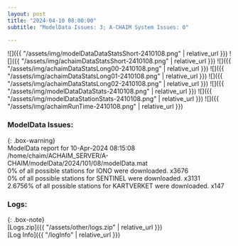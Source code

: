 ```yaml
---
layout: post
title: "2024-04-10 08:00:00"
subtitle: "ModelData Issues: 3; A-CHAIM System Issues: 0"

---
```


![]({{ "/assets/img/modelDataDataStatsShort-2410108.png" | relative_url }})
![]({{ "/assets/img/achaimDataStatsShort-2410108.png" | relative_url }})
![]({{ "/assets/img/achaimDataStatsLong00-2410108.png" | relative_url }})
![]({{ "/assets/img/achaimDataStatsLong01-2410108.png" | relative_url }})
![]({{ "/assets/img/achaimDataStatsLong02-2410108.png" | relative_url }})
![]({{ "/assets/img/modelDataDataStats-2410108.png" | relative_url }})
![]({{ "/assets/img/modelDataStationStats-2410108.png" | relative_url }})
![]({{ "/assets/img/achaimRunTime-2410108.png" | relative_url }})


### ModelData Issues:  
  
{: .box-warning}  
 ModelData report for 10-Apr-2024 08:15:08   
 /home/chaim/ACHAIM_SERVER/A-CHAIM/modelData/2024/101/08/modelData.mat   
 0% of all possible stations for IONO were downloaded. x3676   
 0% of all possible stations for SENTINEL were downloaded. x3131   
 2.6756% of all possible stations for KARTVERKET were downloaded. x147   
  


### Logs:  
  
{: .box-note}  
[Logs.zip]({{ "/assets/other/logs.zip" | relative_url }})  
[Log Info]({{ "/logInfo" | relative_url }})  
